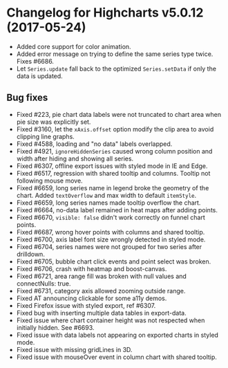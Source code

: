 # Changelog for Highcharts v5.0.12 (2017-05-24)
        
- Added core support for color animation.
- Added error message on trying to define the same series type twice. Fixes #6686.
- Let `Series.update` fall back to the optimized `Series.setData` if only the data is updated.

## Bug fixes
- Fixed #223, pie chart data labels were not truncated to chart area when pie size was explicitly set.
- Fixed #3160, let the `xAxis.offset` option modify the clip area to avoid clipping line graphs.
- Fixed #4588, loading and "no data" labels overlapped.
- Fixed #4921, `ignoreHiddenSeries` caused wrong column position and width after hiding and showing all series.
- Fixed #6307, offline export issues with styled mode in IE and Edge.
- Fixed #6517, regression with shared tooltip and columns. Tooltip not following mouse move.
- Fixed #6659, long series name in legend broke the geometry of the chart. Added `textOverflow` and max width to default `itemStyle`.
- Fixed #6659, long series names made tooltip overflow the chart.
- Fixed #6664, no-data label remained in heat maps after adding points.
- Fixed #6670, `visible: false` didn't work correctly on funnel chart points.
- Fixed #6687, wrong hover points with columns and shared tooltip.
- Fixed #6700, axis label font size wrongly detected in styled mode.
- Fixed #6704, series names were not grouped for two series after drilldown.
- Fixed #6705, bubble chart click events and point select was broken.
- Fixed #6706, crash with heatmap and boost-canvas.
- Fixed #6721, area range fill was broken with null values and connectNulls: true.
- Fixed #6731, category axis allowed zooming outside range.
- Fixed AT announcing clickable for some a11y demos.
- Fixed Firefox issue with styled export, ref #6307.
- Fixed bug with inserting multiple data tables in export-data.
- Fixed issue where chart container height was not respected when initially hidden. See #6693.
- Fixed issue with data labels not appearing on exported charts in styled mode.
- Fixed issue with missing gridLines in 3D.
- Fixed issue with mouseOver event in column chart with shared tooltip.